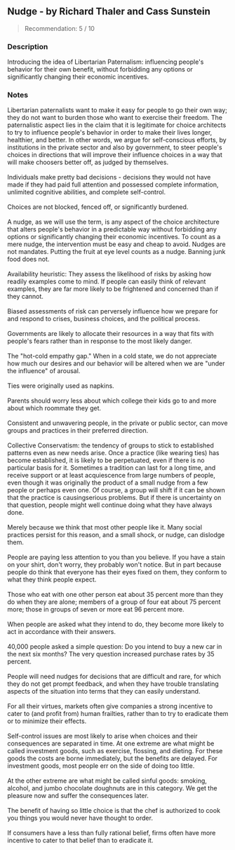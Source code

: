 ## Nudge - by Richard Thaler and Cass Sunstein
> Recommendation: 5 / 10
    
### Description
Introducing the idea of Libertarian Paternalism: influencing people's behavior for their own benefit, without forbidding any options or significantly changing their economic incentives.
    
### Notes
Libertarian paternalists want to make it easy for people to go their own way; they do not want to burden those who want to exercise their freedom. The paternalistic aspect lies in the claim that it is legitimate for choice architects to try to influence people's behavior in order to make their lives longer, healthier, and better. In other words, we argue for self-conscious efforts, by institutions in the private sector and also by government, to steer people's choices in directions that will improve their influence choices in a way that will make choosers better off, as judged by themselves.<br>
<br>
Individuals make pretty bad decisions - decisions they would not have made if they had paid full attention and possessed complete information, unlimited cognitive abilities, and complete self-control.<br>
<br>
Choices are not blocked, fenced off, or significantly burdened.<br>
<br>
A nudge, as we will use the term, is any aspect of the choice architecture that alters people's behavior in a predictable way without forbidding any options or significantly changing their economic incentives. To count as a mere nudge, the intervention must be easy and cheap to avoid. Nudges are not mandates. Putting the fruit at eye level counts as a nudge. Banning junk food does not.<br>
<br>
Availability heuristic: They assess the likelihood of risks by asking how readily examples come to mind. If people can easily think of relevant examples, they are far more likely to be frightened and concerned than if they cannot.<br>
<br>
Biased assessments of risk can perversely influence how we prepare for and respond to crises, business choices, and the political process.<br>
<br>
Governments are likely to allocate their resources in a way that fits with people's fears rather than in response to the most likely danger.<br>
<br>
The "hot-cold empathy gap." When in a cold state, we do not appreciate how much our desires and our behavior will be altered when we are "under the influence" of arousal.<br>
<br>
Ties were originally used as napkins.<br>
<br>
Parents should worry less about which college their kids go to and more about which roommate they get.<br>
<br>
Consistent and unwavering people, in the private or public sector, can move groups and practices in their preferred direction.<br>
<br>
Collective Conservatism: the tendency of groups to stick to established patterns even as new needs arise. Once a practice (like wearing ties) has become established, it is likely to be perpetuated, even if there is no particular basis for it. Sometimes a tradition can last for a long time, and receive support or at least acquiescence from large numbers of people, even though it was originally the product of a small nudge from a few people or perhaps even one. Of course, a group will shift if it can be shown that the practice is causingserious problems. But if there is uncertainty on that question, people might well continue doing what they have always done.<br>
<br>
Merely because we think that most other people like it. Many social practices persist for this reason, and a small shock, or nudge, can dislodge them.<br>
<br>
People are paying less attention to you than you believe. If you have a stain on your shirt, don't worry, they probably won't notice. But in part because people do think that everyone has their eyes fixed on them, they conform to what they think people expect.<br>
<br>
Those who eat with one other person eat about 35 percent more than they do when they are alone; members of a group of four eat about 75 percent more; those in groups of seven or more eat 96 percent more.<br>
<br>
When people are asked what they intend to do, they become more likely to act in accordance with their answers.<br>
<br>
40,000 people asked a simple question: Do you intend to buy a new car in the next six months? The very question increased purchase rates by 35 percent.<br>
<br>
People will need nudges for decisions that are difficult and rare, for which they do not get prompt feedback, and when they have trouble translating aspects of the situation into terms that they can easily understand.<br>
<br>
For all their virtues, markets often give companies a strong incentive to cater to (and profit from) human frailties, rather than to try to eradicate them or to minimize their effects.<br>
<br>
Self-control issues are most likely to arise when choices and their consequences are separated in time. At one extreme are what might be called investment goods, such as exercise, flossing, and dieting. For these goods the costs are borne immediately, but the benefits are delayed. For investment goods, most people err on the side of doing too little.<br>
<br>
At the other extreme are what might be called sinful goods: smoking, alcohol, and jumbo chocolate doughnuts are in this category. We get the pleasure now and suffer the consequences later.<br>
<br>
The benefit of having so little choice is that the chef is authorized to cook you things you would never have thought to order.<br>
<br>
If consumers have a less than fully rational belief, firms often have more incentive to cater to that belief than to eradicate it.
